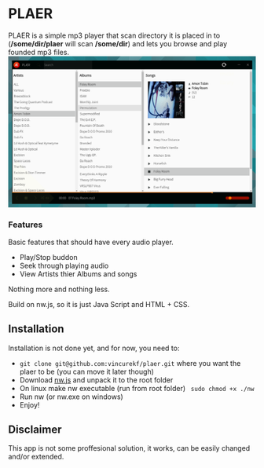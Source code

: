# PLAER
PLAER is a simple mp3 player that scan directory it is placed in to (**/some/dir/plaer** will scan **/some/dir**) and lets you browse and play founded mp3 files.
![Native-like Framework](screenshot.png)

### Features
Basic features that should have every audio player.
- Play/Stop buddon
- Seek through playing audio
- View Artists thier Albums and songs

Nothing more and nothing less.

Build on nw.js, so it is just Java Script and HTML + CSS.

## Installation
Installation is not done yet, and for now, you need to:
- ```git clone git@github.com:vincurekf/plaer.git``` where you want the plaer to be (you can move it later though)
- Download [nw.js](https://github.com/nwjs/nw.js#downloads) and unpack it to the root folder
- On linux make nw executable (run from root folder) ``` sudo chmod +x ./nw```
- Run nw (or nw.exe on windows)
- Enjoy!

## Disclaimer
This app is not some proffesional solution, it works, can be easily changed and/or extended.
